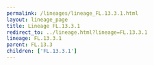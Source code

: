 ```yaml
---
permalink: /lineages/lineage_FL.13.3.1.html
layout: lineage_page
title: Lineage FL.13.3.1
redirect_to: ../lineage.html?lineage=FL.13.3.1
lineage: FL.13.3.1
parent: FL.13.3
children: ['FL.13.3.1']
---
```

